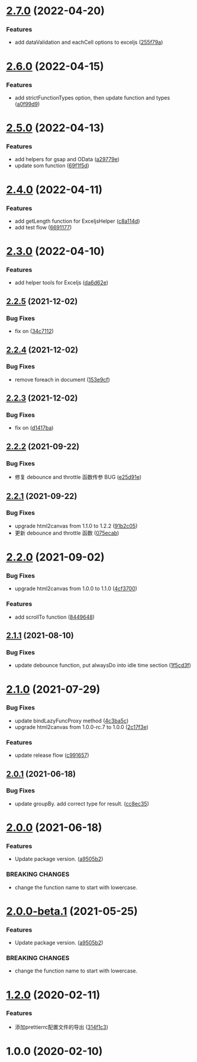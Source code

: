 # [2.7.0](https://github.com/fatesigner/utils/compare/v2.6.0...v2.7.0) (2022-04-20)


### Features

* add dataValidation and eachCell options to exceljs ([255f79a](https://github.com/fatesigner/utils/commit/255f79aeae0f0dc72906c03d7dd0c934127f61b2))

# [2.6.0](https://github.com/fatesigner/utils/compare/v2.5.0...v2.6.0) (2022-04-15)


### Features

* add strictFunctionTypes option, then update function and types ([a0f99d9](https://github.com/fatesigner/utils/commit/a0f99d96315de1e81f62a22df2acbecc8c05262d))

# [2.5.0](https://github.com/fatesigner/utils/compare/v2.4.0...v2.5.0) (2022-04-13)


### Features

* add helpers for gsap and OData ([a29779e](https://github.com/fatesigner/utils/commit/a29779eb82856d68595090c78810143ac14aacca))
* update som function ([69f1f5d](https://github.com/fatesigner/utils/commit/69f1f5dc389865e062f55941ad2a072bced17ead))

# [2.4.0](https://github.com/fatesigner/utils/compare/v2.3.0...v2.4.0) (2022-04-11)


### Features

* add getLength function for ExceljsHelper ([c8a114d](https://github.com/fatesigner/utils/commit/c8a114d4d4adabbe32ca1a7ef2f53ef26211c9bb))
* add test flow ([6691177](https://github.com/fatesigner/utils/commit/6691177c09672b8ecfed73357974aa677f417d5f))

# [2.3.0](https://github.com/fatesigner/utils/compare/v2.2.5...v2.3.0) (2022-04-10)


### Features

* add helper tools for Exceljs ([da6d62e](https://github.com/fatesigner/utils/commit/da6d62e37f375997f41b4f8cc7488958303a9886))

## [2.2.5](https://github.com/fatesigner/utils/compare/v2.2.4...v2.2.5) (2021-12-02)


### Bug Fixes

* fix on ([34c7112](https://github.com/fatesigner/utils/commit/34c7112fe2c7fd72e1a512b7cdf605c0d4c0f033))

## [2.2.4](https://github.com/fatesigner/utils/compare/v2.2.3...v2.2.4) (2021-12-02)


### Bug Fixes

* remove foreach in document ([153e9cf](https://github.com/fatesigner/utils/commit/153e9cf3531b3149905fc057d126b4311f00e403))

## [2.2.3](https://github.com/fatesigner/utils/compare/v2.2.2...v2.2.3) (2021-12-02)


### Bug Fixes

* fix on ([d1417ba](https://github.com/fatesigner/utils/commit/d1417ba38195aa88cbcaf7013999e32d19636736))

## [2.2.2](https://github.com/fatesigner/utils/compare/v2.2.1...v2.2.2) (2021-09-22)


### Bug Fixes

* 修复 debounce and throttle 函数传参 BUG ([e25d91e](https://github.com/fatesigner/utils/commit/e25d91e466c3cab29cf2a65b7493ae6b82668adc))

## [2.2.1](https://github.com/fatesigner/utils/compare/v2.2.0...v2.2.1) (2021-09-22)


### Bug Fixes

* upgrade html2canvas from 1.1.0 to 1.2.2 ([91b2c05](https://github.com/fatesigner/utils/commit/91b2c0537d9f0c9c612569d4ab1a77d901a8fe6b))
* 更新 debounce and throttle 函数 ([075ecab](https://github.com/fatesigner/utils/commit/075ecab542069aaf4db850a438458887673167dc))

# [2.2.0](https://github.com/fatesigner/utils/compare/v2.1.1...v2.2.0) (2021-09-02)


### Bug Fixes

* upgrade html2canvas from 1.0.0 to 1.1.0 ([4cf3700](https://github.com/fatesigner/utils/commit/4cf370087c101fda7f27b19822d1bd5f57e79589))


### Features

* add scrollTo function ([8449648](https://github.com/fatesigner/utils/commit/844964806223ac4820c15e3501097b7a429f15a7))

## [2.1.1](https://github.com/fatesigner/utils/compare/v2.1.0...v2.1.1) (2021-08-10)


### Bug Fixes

* update debounce function, put alwaysDo into idle time section ([1f5cd3f](https://github.com/fatesigner/utils/commit/1f5cd3f245e63c4fa37e439abb9f9fbf464af4b2))

# [2.1.0](https://github.com/fatesigner/utils/compare/v2.0.1...v2.1.0) (2021-07-29)


### Bug Fixes

* update bindLazyFuncProxy method ([4c3ba5c](https://github.com/fatesigner/utils/commit/4c3ba5c3288df60289080013fab0601d90a9717f))
* upgrade html2canvas from 1.0.0-rc.7 to 1.0.0 ([2c17f3e](https://github.com/fatesigner/utils/commit/2c17f3ef106f6853b8ce101da87b378e3b741338))


### Features

* update release flow ([c991657](https://github.com/fatesigner/utils/commit/c9916572b830295d1c658b75965e7c6c9c9d01fc))

## [2.0.1](https://github.com/fatesigner/utils/compare/v2.0.0...v2.0.1) (2021-06-18)


### Bug Fixes

* update groupBy. add correct type for result. ([cc8ec35](https://github.com/fatesigner/utils/commit/cc8ec35416ae5b7a1b71d1e048df03547542a373))

# [2.0.0](https://github.com/fatesigner/utils/compare/v1.6.1...v2.0.0) (2021-06-18)


### Features

* Update package version. ([a9505b2](https://github.com/fatesigner/utils/commit/a9505b230a4482933f6c89e166802ab2a6d4d123))


### BREAKING CHANGES

* change the function name to start with lowercase.

# [2.0.0-beta.1](https://github.com/fatesigner/utils/compare/v1.6.1...v2.0.0-beta.1) (2021-05-25)


### Features

* Update package version. ([a9505b2](https://github.com/fatesigner/utils/commit/a9505b230a4482933f6c89e166802ab2a6d4d123))


### BREAKING CHANGES

* change the function name to start with lowercase.

# [1.2.0](https://github.com/fatesigner/eslint-config/compare/v1.1.0...v1.2.0) (2020-02-11)


### Features

* 添加prettierrc配置文件的导出 ([314f1c3](https://github.com/fatesigner/eslint-config/commit/314f1c3df029919b68fcbb58cd6250e4ba385598))

# 1.0.0 (2020-02-10)
